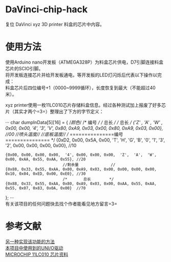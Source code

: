 # DaVinci-chip-hack
复位 DaVinci xyz 3D printer 料盒的芯片中内容。

# 使用方法
使用Arduino nano开发板（ATMEGA328P）为料盒芯片供电，D7引脚连接料盒芯片的SCIO引脚。  
将开发板连接芯片并给开发板通电，等开发板的LED灯闪烁后代表以下操作以完成：  
料盒芯片后四位编号+1（0000~9999循环），长度恢复到最大（不能超过40米）。

xyz printer使用一枚11LC010芯片存储料盒信息。经过各种测试加上报废了好多芯片（其实才两个=3=）整理出了下方的字节定义：  

···
  char dumpInData[5][16] = {
               /*颜色*/              /*    编号   */  /*       总长        */  /*       总长        */
    {'Z' , 'A' , 'W' , 0x00, 0x00,  '4',  '3',  'V', 0x80, 0xA9, 0x03, 0x00, 0x80, 0xA9, 0x03, 0x00}, //00
     //喷头温度// //底板温度//   /*    ===============编号===============   */
    {0xD2, 0x00, 0x5A, 0x00,  'T',  'H',  'G',  'B',  '0',  '1',  '3',  '2', 0x00, 0x00, 0x00, 0x00}, //10
    
    {0x00, 0x00, 0x00, 0x00,  '4', 0x00, 0x00, 0x00,  'Z',  'A',  'W', 0x00, 0xAA, 0x55, 0xAA, 0x55}, //20
                             //剩余量              //
    {0x88, 0x33, 0x55, 0xAA, 0x80, 0xA9, 0x03, 0x00, 0x00, 0x00, 0x00, 0x10, 0x04, 0xED, 0x00, 0xE0}, //30
                             /*       总长        */
    {0x88, 0x33, 0x55, 0xAA, 0x80, 0xA9, 0x03, 0x00, 0xAA, 0x55, 0xAA, 0x55, 0x07, 0x83, 0x0A, 0x00}  //70
  };
···  
  有关该项目的任何问题快去找个作者能看见地方留言=3=
  
# 参考文献
  [另一种实现该功能的方法](https://github.com/voltivo/davinci_filament_reset_arduino)  
  [本项目中使用到的UNI/O驱动](https://github.com/sde1000/NanodeUNIO)  
  [MICROCHIP 11LC010 芯片资料](http://ww1.microchip.com/downloads/en/DeviceDoc/22067J.pdf)
  
